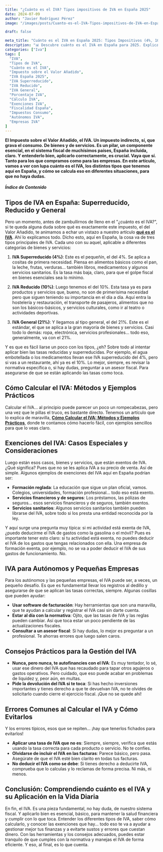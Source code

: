```yaml
---
title: "¿Cuánto es el IVA? Tipos impositivos de IVA en España 2025"
date: 2024-07-09
author: "Javier Rodríguez Pérez"
image: "/images/posts/Cuanto-es-el-IVA-Tipos-impositivos-de-IVA-en-Espana.webp"

draft: false

meta_title: "Cuánto es el IVA en España 2025: Tipos Impositivos (4%, 10%, 21%) y Cálculo"
description: "📊 Descubre cuánto es el IVA en España para 2025. Explicamos los tipos de IVA (superreducido 4%, reducido 10%, general 21%), cómo calcularlo y exenciones."
categories: ["Iva"]
tags: [
  "IVA",
  "Tipos de IVA",
  "Cuánto es el IVA",
  "Impuesto sobre el Valor Añadido",
  "IVA España 2025",
  "IVA Superreducido",
  "IVA Reducido",
  "IVA General",
  "Porcentaje IVA",
  "Cálculo IVA",
  "Exenciones IVA",
  "Fiscalidad España",
  "Impuestos Consumo",
  "Autónomos IVA",
  "Empresas IVA"
]
---
```


**El Impuesto sobre el Valor Añadido, el IVA. Un impuesto indirecto, sí, que grava el consumo. De bienes y de servicios. Es un pilar, un componente esencial, en el sistema fiscal de muchísimos países, España incluida, claro. Y entenderlo bien, aplicarlo correctamente, es crucial. Vaya que sí. Tanto para los que compramos como para las empresas. En este artículo, vamos a ver con lupa cuánto es el IVA, los distintos tipos que tenemos aquí en España, y cómo se calcula eso en diferentes situaciones, para que no haya dudas.**

##### Índice de Contenido

## Tipos de IVA en España: Superreducido, Reducido y General

Pero un momento, antes de zambullirnos de lleno en el "¿cuánto es el IVA?", si te queda alguna duda sobre qué es exactamente este impuesto, el del Valor Añadido, te animamos a echar un vistazo a nuestro artículo **[qué es el IVA](https://calculadora-de-iva.es/que-es-el-iva)**. Ahí lo explicamos todo. Dicho esto, aquí en España, la cosa va de tres tipos principales de IVA. Cada uno con su aquel, aplicable a diferentes categorías de bienes y servicios:

1.  **IVA Superreducido (4%)**: Este es el pequeñín, el del 4%. Se aplica a cositas de primera necesidad. Piensa en alimentos básicos como el pan, la leche, frutas, verduras... también libros, medicamentos y algunos servicios sanitarios. Es la tasa más baja, claro, para que el golpe fiscal en bienes esenciales sea lo mínimo.

2.  **IVA Reducido (10%)**: Luego tenemos el del 10%. Esta tasa ya es para productos y servicios que, bueno, no son de primerísima necesidad pero que siguen teniendo su importancia en el día a día. Aquí entra la hostelería y restauración, el transporte de pasajeros, alimentos que no son los básicos-básicos, y servicios culturales, como ir al teatro o actividades deportivas.

3.  **IVA General (21%)**: Y llegamos al tipo general, el del 21%. Este es el estándar, el que se aplica a la gran mayoría de bienes y servicios. Casi todo lo demás: ropa, electrónica, servicios profesionales... todo eso, generalmente, va con el 21%.

Y es que es fácil liarse un poco con los tipos, ¿eh? Sobre todo al intentar aplicar bien las tasas reducidas y superreducidas. Por ejemplo, el agua embotellada o los medicamentos llevan ese IVA superreducido del 4%, pero si vas a un restaurante, ahí ya es el 10%. Lo mejor, siempre, es revisar la normativa específica o, si hay dudas, preguntar a un asesor fiscal. Para asegurarse de que se están aplicando las tasas como toca.

## Cómo Calcular el IVA: Métodos y Ejemplos Prácticos

Calcular el IVA... al principio puede parecer un poco un rompecabezas, pero una vez que le pillas el truco, es bastante directo. Tenemos un artículo que lo explica de maravilla, **[Cómo Calcular el IVA: Métodos y Ejemplos Prácticos](https://calculadora-de-iva.es/)**, donde te contamos cómo hacerlo fácil, con ejemplos sencillos para que lo veas claro.

## Exenciones del IVA: Casos Especiales y Consideraciones

Luego están esos casos, bienes y servicios, que están exentos de IVA. ¿Qué significa? Pues que no se les aplica IVA a su precio de venta. Así de simple. Algunos ejemplos de exenciones del IVA aquí en España podrían ser:

-   **Formación reglada**: La educación que sigue un plan oficial, vamos. Colegios, universidades, formación profesional... todo eso está exento.
-   **Servicios financieros y de seguros**: Los préstamos, las pólizas de seguros... esos servicios financieros y de seguros, también exentos.
-   **Servicios sanitarios**: Algunos servicios sanitarios también pueden librarse del IVA, sobre todo si los presta una entidad reconocida por la ley.

Y aquí surge una pregunta muy típica: si mi actividad está exenta de IVA, ¿puedo deducirme el IVA de gastos como la gasolina o el móvil? Pues es importante tener esto claro: si tu actividad está exenta, no puedes deducir el IVA de los gastos que tengas relacionados con ella. Una empresa de formación exenta, por ejemplo, no se va a poder deducir el IVA de sus gastos de funcionamiento. No.

## IVA para Autónomos y Pequeñas Empresas

Para los autónomos y las pequeñas empresas, el IVA puede ser, a veces, un pequeño desafío. Es que es fundamental llevar los registros al dedillo y asegurarse de que se aplican las tasas correctas, siempre. Algunas cosillas que pueden ayudar:

-   **Usar software de facturación**: Hay herramientas que son una maravilla, que te ayudan a calcular y registrar el IVA casi sin darte cuenta.
-   **Estar al día con la normativa**: Ojito, que las tasas de IVA y las reglas pueden cambiar. Así que toca estar un poco pendiente de las actualizaciones fiscales.
-   **Consultar a un asesor fiscal**: Si hay dudas, lo mejor es preguntar a un profesional. Te ahorras errores que luego salen caros.

## Consejos Prácticos para la Gestión del IVA

-   **Nunca, pero nunca, te autofinancies con el IVA**: Es muy tentador, lo sé, usar ese dinero del IVA que has recaudado para tapar otros agujeros o gastos operativos. Pero cuidado, que eso puede acabar en problemas de liquidez y, peor aún, en multas.
-   **Pide la devolución del IVA si te toca**: Si has hecho inversiones importantes y tienes derecho a que te devuelvan IVA, no te olvides de solicitarlo cuando cierre el ejercicio fiscal. ¡Que no se quede ahí!

## Errores Comunes al Calcular el IVA y Cómo Evitarlos

Y los errores típicos, esos que se repiten... ¡hay que tenerlos fichados para evitarlos!
-   **Aplicar una tasa de IVA que no es**: Siempre, siempre, verifica que estás usando la tasa correcta para cada producto o servicio. No te confíes.
-   **Olvidarse de incluir el IVA en las facturas**: Parece básico, pero pasa. Asegúrate de que el IVA esté bien clarito en todas tus facturas.
-   **No deducir el IVA como se debe**: Si tienes derecho a deducirte IVA, comprueba que lo calculas y lo reclamas de forma precisa. Ni más, ni menos.

## Conclusión: Comprendiendo cuánto es el IVA y su Aplicación en la Vida Diaria

En fin, el IVA. Es una pieza fundamental, no hay duda, de nuestro sistema fiscal. Y aplicarlo bien es esencial, básico, para mantener la salud financiera y cumplir con lo que toca. Entender los diferentes tipos de IVA, saber cómo calcularlo, y conocer las exenciones que hay... todo eso te va a ayudar a gestionar mejor tus finanzas y a evitarte sustos y errores que cuestan dinero. Con las herramientas y los consejos adecuados, puedes estar tranquilo de que cumples con la normativa y manejas el IVA de forma eficiente. Y eso, al final, es lo que cuenta.